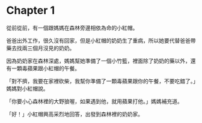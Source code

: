 # Chapter 1

從前從前，有一個跟媽媽在森林旁邊相依為命的小紅帽。

爸爸出外工作，很久沒有回家，但是小紅帽的奶奶生了重病，所以她要代替爸爸帶藥去找兩三個月沒見的奶奶。

因為奶奶家在森林深處，媽媽幫她準備了一個小竹籃，裡面除了奶奶的藥以外，還有一顆毒蘋果跟小紅帽的午餐。

「對不擠，我要在家裡砍柴，我幫你準備了一顆毒蘋果跟你的午餐，不要吃錯了。」媽媽對小紅帽說。

「你要小心森林裡的大野狼喔，如果遇到他，就用蘋果打他。」媽媽補充道。

「好！」小紅帽興高采烈地回答，出發到森林裡的奶奶家。